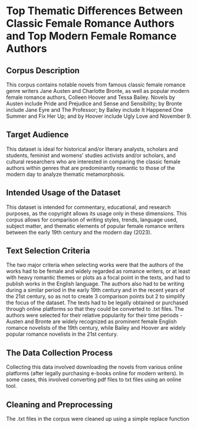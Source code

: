 # Top Thematic Differences Between Classic Female Romance Authors and Top Modern Female Romance Authors

## Corpus Description
This corpus contains notable novels from famous classic female romance genre writers Jane Austen and Charlotte Bronte, as well as popular modern female romance authors, Colleen Hoover and Tessa Bailey. Novels by Austen include Pride and Prejudice and Sense and Sensibility; by Bronte include Jane Eyre and The Professor; by Bailey include It Happened One Summer and Fix Her Up; and by Hoover include Ugly Love and November 9.

## Target Audience
This dataset is ideal for historical and/or literary analysts, scholars and students, feminist and womens' studies activists and/or scholars, and cultural researchers who are interested in comparing the classic female authors within genres that are predominantly romantic to those of the modern day to analyze thematic metamorphosis.

## Intended Usage of the Dataset
This dataset is intended for commentary, educational, and research purposes, as the copyright allows its usage only in these dimensions. This corpus allows for comparison of writing styles, trends, language used, subject matter, and thematic elements of popular female romance writers between the early 19th century and the modern day (2023).

## Text Selection Criteria
The two major criteria when selecting works were that the authors of the works had to be female and widely regarded as romance writers, or at least with heavy romantic themes or plots as a focal point in the texts, and had to publish works in the English language. The authors also had to be writing during a similar period in the early 19th century and in the recent years of the 21st century, so as not to create 3 comparison points but 2 to simplify the focus of the dataset. The texts had to be legally obtained or purchased through online platforms so that they could be converted to .txt files. The authors were selected for their relative popularity for their time periods - Austen and Bronte are widely recognized as prominent female English romance novelists of the 19th century, while Bailey and Hoover are widely popular romance novelists in the 21st century.

## The Data Collection Process
Collecting this data involved downloading the novels from various online platforms (after legally purchasing e-books online for modern writers). In some cases, this involved converting pdf files to txt files using an online tool.

## Cleaning and Preprocessing
The .txt files in the corpus were cleaned up using a simple replace function 

